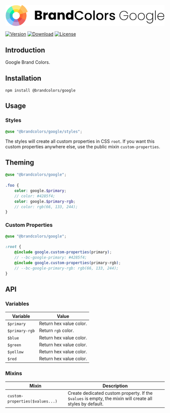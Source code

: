 <div align="center">

![Brand Colors Google](.github/logo.svg)

</div>

[![Version](https://flat.badgen.net/npm/v/@brandcolors/google)](https://www.npmjs.com/package/@brandcolors/google)
[![Download](https://flat.badgen.net/npm/dt/@brandcolors/google)](https://www.npmjs.com/package/@brandcolors/google)
[![License](https://flat.badgen.net/npm/license/@brandcolors/google)](https://www.npmjs.com/package/@brandcolors/google)

## Introduction

Google Brand Colors.

## Installation

```shell
npm install @brandcolors/google
```

## Usage

### Styles

<block-code>

```scss
@use "@brandcolors/google/styles";
```

</block-code>

The styles will create all custom properties in CSS `root`. If you want this custom properties anywhere else, use the
public mixin `custom-properties`.

## Theming

```scss
@use "@brandcolors/google";

.foo {
    color: google.$primary;
    // color: #4285f4;
    color: google.$primary-rgb;
    // color: rgb(66, 133, 244);
}
```

### Custom Properties

```scss
@use "@brandcolors/google";

:root {
    @include google.custom-properties(primary);
    // --bc-google-primary: #4285f4;
    @include google.custom-properties(primary-rgb);
    // --bc-google-primary-rgb: rgb(66, 133, 244);
}
```

## API

### Variables

| Variable       | Value                   |
|----------------|-------------------------|
| `$primary`     | Return hex value color. |
| `$primary-rgb` | Return `rgb` color.     |
| `$blue`        | Return hex value color. |
| `$green`       | Return hex value color. |
| `$yellow`      | Return hex value color. |
| `$red`         | Return hex value color. |

### Mixins

| Mixin                           | Description                                                                                               |
|---------------------------------|-----------------------------------------------------------------------------------------------------------|
| `custom-properties($values...)` | Create dedicated custom property. If the `$values` is empty, the mixin will create all styles by default. |
